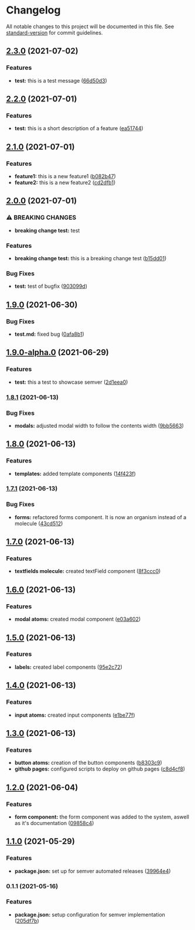 # Changelog

All notable changes to this project will be documented in this file. See [standard-version](https://github.com/conventional-changelog/standard-version) for commit guidelines.

## [2.3.0](https://github.com/YenyGa/my-component-library/compare/v2.2.0...v2.3.0) (2021-07-02)


### Features

* **test:** this is a test message ([66d50d3](https://github.com/YenyGa/my-component-library/commit/66d50d35b08172e313eb703d4810cda902923c09))

## [2.2.0](https://github.com/YenyGa/my-component-library/compare/v2.1.0...v2.2.0) (2021-07-01)


### Features

* **test:** this is a short description of a feature ([ea51744](https://github.com/YenyGa/my-component-library/commit/ea517441ea69046e2b484a90d4d2be30a381b2ae))

## [2.1.0](https://github.com/YenyGa/my-component-library/compare/v2.0.0...v2.1.0) (2021-07-01)


### Features

* **feature1:** this is a new feature1 ([b082b47](https://github.com/YenyGa/my-component-library/commit/b082b47ee30bac05741e1535b579fa34fe294220))
* **feature2:** this is a new feature2 ([cd2dfb1](https://github.com/YenyGa/my-component-library/commit/cd2dfb135336c616097aff23b0546e76a16bb909))

## [2.0.0](https://github.com/YenyGa/my-component-library/compare/v1.9.0...v2.0.0) (2021-07-01)


### ⚠ BREAKING CHANGES

* **breaking change test:** test

### Features

* **breaking change test:** this is a breaking change test ([b15dd01](https://github.com/YenyGa/my-component-library/commit/b15dd010e747be33e7323d8103d00f20dcc8e9a4))


### Bug Fixes

* **test:** test of bugfix ([903099d](https://github.com/YenyGa/my-component-library/commit/903099dd8896b2589a9797cabc8295ace219e650))

## [1.9.0](https://github.com/YenyGa/my-component-library/compare/v1.9.0-alpha.0...v1.9.0) (2021-06-30)


### Bug Fixes

* **test.md:** fixed bug ([0afa8b1](https://github.com/YenyGa/my-component-library/commit/0afa8b14e2c0b73c2adec189675d6bdb17d09fb9))

## [1.9.0-alpha.0](https://github.com/YenyGa/my-component-library/compare/v1.8.1...v1.9.0-alpha.0) (2021-06-29)


### Features

* **test:** this a test to showcase semver ([2d1eea0](https://github.com/YenyGa/my-component-library/commit/2d1eea020ea61c06e763d87d558d4a9b361588b4))

### [1.8.1](https://github.com/YenyGa/my-component-library/compare/v1.8.0...v1.8.1) (2021-06-13)


### Bug Fixes

* **modals:** adjusted modal width to follow the contents width ([9bb5663](https://github.com/YenyGa/my-component-library/commit/9bb56638ba53f80ba7421721c841fcff2b5cdbe9))

## [1.8.0](https://github.com/YenyGa/my-component-library/compare/v1.7.1...v1.8.0) (2021-06-13)


### Features

* **templates:** added template components ([14f423f](https://github.com/YenyGa/my-component-library/commit/14f423f083e5ab2f78ff620b258277921466708e))

### [1.7.1](https://github.com/YenyGa/my-component-library/compare/v1.7.0...v1.7.1) (2021-06-13)


### Bug Fixes

* **forms:** refactored forms component. It is now an organism instead of a molecule ([43cd512](https://github.com/YenyGa/my-component-library/commit/43cd512c2d9210fb09d42ade30a1199b8b4a5f66))

## [1.7.0](https://github.com/YenyGa/my-component-library/compare/v1.6.0...v1.7.0) (2021-06-13)


### Features

* **textfields molecule:** created textField component ([8f3ccc0](https://github.com/YenyGa/my-component-library/commit/8f3ccc06eb7a7e6b3a6cad2dd3c070ab46bc77b9))

## [1.6.0](https://github.com/YenyGa/my-component-library/compare/v1.5.0...v1.6.0) (2021-06-13)


### Features

* **modal atoms:** created modal component ([e03a602](https://github.com/YenyGa/my-component-library/commit/e03a602839bd739707dfec6bc44b4957c7f099c9))

## [1.5.0](https://github.com/YenyGa/my-component-library/compare/v1.4.0...v1.5.0) (2021-06-13)


### Features

* **labels:** created label components ([95e2c72](https://github.com/YenyGa/my-component-library/commit/95e2c72c4a25f3a81dba87ff51c22dedb433b261))

## [1.4.0](https://github.com/YenyGa/my-component-library/compare/v1.3.0...v1.4.0) (2021-06-13)


### Features

* **input atoms:** created input components ([e1be77f](https://github.com/YenyGa/my-component-library/commit/e1be77fcebc694fc444531d2e861e8078af210bf))

## [1.3.0](https://github.com/YenyGa/my-component-library/compare/v1.2.0...v1.3.0) (2021-06-13)


### Features

* **button atoms:** creation of the button components ([b8303c9](https://github.com/YenyGa/my-component-library/commit/b8303c9fced576d340bbf9300ad9cb1a07216df3))
* **github pages:** configured scripts to deploy on github pages ([c8d4cf8](https://github.com/YenyGa/my-component-library/commit/c8d4cf8cb78be9f3b919dbaf3c9655564e0664cc))

## [1.2.0](https://github.com/YenyGa/my-component-library/compare/v1.1.0...v1.2.0) (2021-06-04)


### Features

* **form component:** the form component was added to the system, aswell as it's documentation ([09858c4](https://github.com/YenyGa/my-component-library/commit/09858c4e203ad30b47e7527addeef1d6940422bb))

## [1.1.0](https://github.com/YenyGa/my-component-library/compare/v0.1.1...v1.1.0) (2021-05-29)


### Features

* **package.json:** set up for semver automated releases ([39964e4](https://github.com/YenyGa/my-component-library/commit/39964e44fc027d5eff518a05fb0f74ed105ed471))

### 0.1.1 (2021-05-16)


### Features

* **package.json:** setup configuration for semver implementation ([205df7b](https://github.com/YenyGa/my-component-library/commit/205df7b59a50fd711124c23cca05865da24d9d97))
